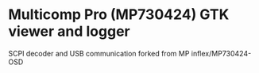 # Multicomp Pro (MP730424) GTK viewer and logger
SCPI decoder and USB communication forked from MP inflex/MP730424-OSD
